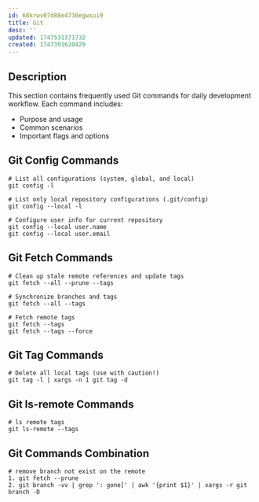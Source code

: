 ```yaml
---
id: 68krwv07d88e4730egwsui9
title: Git
desc: ''
updated: 1747531371732
created: 1747391620429
---
```


## Description

This section contains frequently used Git commands for daily development workflow. Each command includes:
- Purpose and usage
- Common scenarios
- Important flags and options

## Git Config Commands

```git
# List all configurations (system, global, and local)
git config -l 

# List only local repository configurations (.git/config)
git config --local -l 

# Configure user info for current repository
git config --local user.name 
git config --local user.email
```

## Git Fetch Commands

```git
# Clean up stale remote references and update tags
git fetch --all --prune --tags

# Synchronize branches and tags
git fetch --all --tags

# Fetch remote tags
git fetch --tags
git fetch --tags --force
```

## Git Tag Commands

```git
# Delete all local tags (use with caution!)
git tag -l | xargs -n 1 git tag -d
```

## Git ls-remote Commands
``` git
# ls remote tags
git ls-remote --tags
```

## Git Commands Combination
``` git 
# remove branch not exist on the remote
1. git fetch --prune
2. git branch -vv | grep ': gone]' | awk '{print $1}' | xargs -r git branch -D
```
